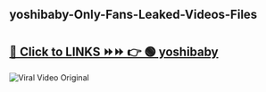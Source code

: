 
 ## yoshibaby-Only-Fans-Leaked-Videos-Files

# <h2><a href="https://mediaupload.pro?yoshibaby">🔗 Click to LINKS ⏩⏩ 👉 🟢 yoshibaby </a></h2>

<a href="https://mediaupload.pro?yoshibaby" rel="nofollow" data-target="animated-image.originalLink"><img src="https://i.ibb.co.com/xMMVF88/686577567.gif" alt="Viral Video Original" style="max-width: 100%; display: inline-block;" data-target="animated-image.originalImage"></a>